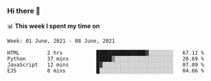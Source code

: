 ### Hi there 👋

📊 __This week I spent my time on__
<!--START_SECTION:waka-->
```text
Week: 01 June, 2021 - 08 June, 2021

HTML         2 hrs           ████████████████▓░░░░░░░░   67.12 % 
Python       37 mins         █████▒░░░░░░░░░░░░░░░░░░░   20.69 % 
JavaScript   12 mins         █▓░░░░░░░░░░░░░░░░░░░░░░░   07.09 % 
EJS          8 mins          █░░░░░░░░░░░░░░░░░░░░░░░░   04.66 % 
```
<!--END_SECTION:waka-->
<!--
**SREEHARI-M-S/SREEHARI-M-S** is a ✨ _special_ ✨ repository because its `README.md` (this file) appears on your GitHub profile.

Here are some ideas to get you started:

- 🔭 I’m currently working on ...
- 🌱 I’m currently learning ...
- 👯 I’m looking to collaborate on ...
- 🤔 I’m looking for help with ...
- 💬 Ask me about ...
- 📫 How to reach me: ...
- 😄 Pronouns: ...
- ⚡ Fun fact: ...
-->
